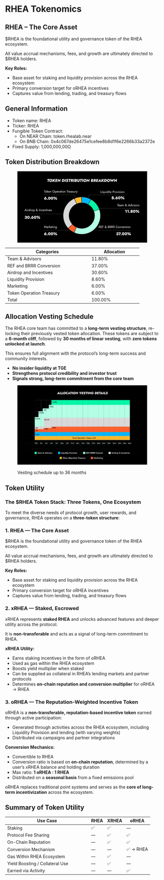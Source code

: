 # RHEA Tokenomics

## RHEA – The Core Asset

$RHEA is the foundational utility and governance token of the RHEA ecosystem.

All value accrual mechanisms, fees, and growth are ultimately directed to $RHEA holders.

**Key Roles:**

* Base asset for staking and liquidity provision across the RHEA ecosystem
* Primary conversion target for oRHEA incentives
* Captures value from lending, trading, and treasury flows



## **General Information**

* Token name: RHEA
* Ticker: RHEA
* Fungible Token Contract:&#x20;
  * On NEAR Chain: token.rhealab.near&#x20;
  * On BNB Chain: 0x4c067de26475e1cefee8b8d1f6e2266b33a2372e
* Fixed Supply: 1,000,000,00Ω



## **Token Distribution Breakdown**

<figure><img src=".gitbook/assets/q.png" alt=""><figcaption></figcaption></figure>

<table><thead><tr><th width="261.2851934609063">Categories</th><th width="150">Allocation</th></tr></thead><tbody><tr><td>Team &#x26; Advisors</td><td>11.80%</td></tr><tr><td>REF and BRRR Conversion</td><td>37.00%</td></tr><tr><td>Airdrop and Incentives</td><td>30.60%</td></tr><tr><td>Liquidity Provision</td><td>8.60%</td></tr><tr><td>Marketing</td><td>6.00%</td></tr><tr><td>Token Operation Treasury</td><td>6.00%</td></tr><tr><td>Total</td><td>100.00%</td></tr></tbody></table>



## **Allocation Vesting Schedule**

The RHEA core team has committed to a **long-term vesting structure**, re-locking their previously vested token allocation. These tokens are subject to a **6-month cliff**, followed by **30 months of linear vesting**, with **zero tokens unlocked at launch**.

This ensures full alignment with the protocol’s long-term success and community interests.

* **No insider liquidity at TGE**
* **Strengthens protocol credibility and investor trust**
* **Signals strong, long-term commitment from the core team**

<figure><img src=".gitbook/assets/6060063829930396310 1.png" alt=""><figcaption><p>Vesting schedule up to 36 months</p></figcaption></figure>



## Token Utility&#x20;

### The $RHEA Token Stack: Three Tokens, One Ecosystem <a href="#id-4dc2" id="id-4dc2"></a>

To meet the diverse needs of protocol growth, user rewards, and governance, RHEA operates on a **three-token structure**:



### 1. RHEA — The Core Asset <a href="#id-5149" id="id-5149"></a>

$RHEA is the foundational utility and governance token of the RHEA ecosystem.

All value accrual mechanisms, fees, and growth are ultimately directed to $RHEA holders.

**Key Roles:**

* Base asset for staking and liquidity provision across the RHEA ecosystem
* Primary conversion target for oRHEA incentives
* Captures value from lending, trading, and treasury flows



### 2. xRHEA — Staked, Escrowed <a href="#aa49" id="aa49"></a>

xRHEA represents **staked RHEA** and unlocks advanced features and deeper utility across the protocol.

It is **non-transferable** and acts as a signal of long-term commitment to RHEA.

**xRHEA Utility:**

* Earns staking incentives in the form of oRHEA
* Used as gas within the RHEA ecosystem
* Boosts yield multiplier when staked
* Can be supplied as collateral in RHEA’s lending markets and partner protocols
* Determines **on-chain reputation and conversion multiplier** for oRHEA → RHEA



### 3. oRHEA — The Reputation-Weighted Incentive Token <a href="#aa49" id="aa49"></a>

oRHEA is a **non-transferable, reputation-based incentive token** earned through active participation:

* Generated through activities across the RHEA ecosystem, including Liquidity Provision and lending (with varying weights)
* Distributed via campaigns and partner integrations

**Conversion Mechanics:**

* Convertible to RHEA
* Conversion ratio is based on **on-chain reputation**, determined by a user’s xRHEA balance and holding duration
* Max ratio: **1 oRHEA : 1 RHEA**
* Distributed on a **seasonal basis** from a fixed emissions pool

oRHEA replaces traditional point systems and serves as the **core of long-term incentivization** across the ecosystem.



## Summary of Token Utility

<table><thead><tr><th width="260.0078125">Use Case</th><th>RHEA</th><th>XRHEA</th><th>oRHEA</th></tr></thead><tbody><tr><td>Staking </td><td>✅</td><td>✅</td><td>—</td></tr><tr><td>Protocol Fee Sharing </td><td>—</td><td>✅</td><td>✅</td></tr><tr><td>On-Chain Reputation</td><td>—</td><td>✅</td><td>✅</td></tr><tr><td>Conversion Mechanism</td><td>—</td><td>—</td><td>✅ → RHEA</td></tr><tr><td>Gas Within RHEA Ecosystem</td><td>—</td><td>✅</td><td>—</td></tr><tr><td>Yield Boosting / Collateral Use</td><td>—</td><td>✅</td><td>—</td></tr><tr><td>Earned via Activity</td><td>—</td><td>—</td><td>✅</td></tr></tbody></table>

